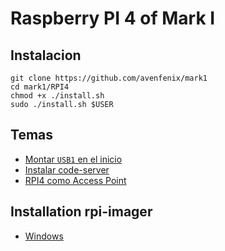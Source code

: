 # Raspberry PI 4 of Mark I

## Instalacion

```
git clone https://github.com/avenfenix/mark1
cd mark1/RPI4
chmod +x ./install.sh
sudo ./install.sh $USER
```

## Temas
- [Montar `USB1` en el inicio](./RPI4_USB1.md)
- [Instalar code-server](./RPI4_CODE.md)
- [RPI4 como Access Point](./RPI4_AP.md)

## Installation rpi-imager
- [Windows](https://downloads.raspberrypi.org/imager/imager_latest.exe)


